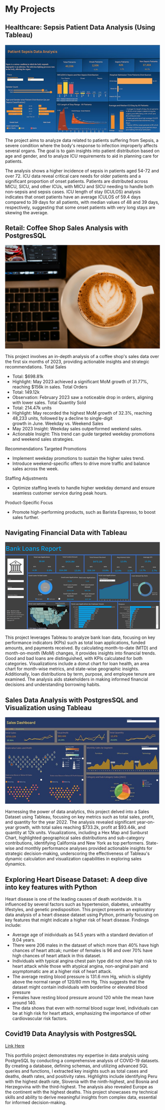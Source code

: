 # My Projects

## Healthcare: Sepsis Patient Data Analysis (Using Tableau)
[<img src="images/Healthcare_Sepsis_Analysis.jpg?raw=true\">](./healthcare_sepsis_analysis.md)

The project aims to analyze data related to patients suffering from Sepsis, a severe condition where the body's response to infection improperly affects several organs. The goal is to gain insights into patient distribution based on age and gender, and to analyze ICU requirements to aid in planning care for patients.

The analysis shows a higher incidence of sepsis in patients aged 54-72 and over 72. ICU data reveal critical care needs for older patients and a significant proportion of onset patients. Patients are distributed across MICU, SICU, and other ICUs, with MICU and SICU needing to handle both non-sepsis and sepsis cases. ICU length of stay (ICULOS) analysis indicates that onset patients have an average ICULOS of 59.4 days compared to 39 days for all patients, with median values of 48 and 39 days, respectively, suggesting that some onset patients with very long stays are skewing the average.

## Retail: Coffee Shop Sales Analysis with PostgresSQL

[<img src="images/coffeesales.jpg?raw=true\">](./coffee_shop_sales_sql.md)

This project involves an in-depth analysis of a coffee shop's sales data over the first six months of 2023, providing actionable insights and strategic recommendations. 
Total Sales
- Total: $698.81k
- Highlight: May 2023 achieved a significant MoM growth of 31.77%, reaching $156k in sales.
Total Orders
- Total: 149.12k
- Observation: February 2023 saw a noticeable drop in orders, aligning with lower sales.
Total Quantity Sold
- Total: 214.47k units
- Highlight: May recorded the highest MoM growth of 32.3%, reaching 48,233 units, followed by a decline to single-digit   
  growth in June.
Weekday vs. Weekend Sales
- May 2023 Insight: Weekday sales outperformed weekend sales.
- Actionable Insight: This trend can guide targeted weekday promotions and weekend sales strategies.

Recommendations
Targeted Promotions
- Implement weekday promotions to sustain the higher sales trend.
- Introduce weekend-specific offers to drive more traffic and balance sales across the week.

Staffing Adjustments
- Optimize staffing levels to handle higher weekday demand and ensure seamless customer service during peak hours.

Product-Specific Focus
- Promote high-performing products, such as Barista Espresso, to boost sales further.

## Navigating Financial Data with Tableau
[<img src="images/Navigating_Financial_Data_Dashboard.png?raw=true\">](./navigating_financial_data.md)

This project leverages Tableau to analyze bank loan data, focusing on key performance indicators (KPIs) such as total loan applications, funded amounts, and payments received. By calculating month-to-date (MTD) and month-on-month (MoM) changes, it provides insights into financial trends. Good and bad loans are distinguished, with KPIs calculated for both categories. Visualizations include a donut chart for loan health, an area chart for month-wise metrics, and state-wise geographic insights. Additionally, loan distributions by term, purpose, and employee tenure are examined. The analysis aids stakeholders in making informed financial decisions and understanding borrowing habits.

## Sales Data Analysis with PostgresSQL and Visualization using Tableau
[<img src="images/Sales_Data_Analysis.jpg?raw=true\">](./Sales_Data_Analysis.md)

Harnessing the power of data analytics, this project delved into a Sales Dataset using Tableau, focusing on key metrics such as total sales, profit, and quantity for the year 2022. The analysis revealed significant year-on-year growth, with total sales reaching $733.2k, profit at $93.44k, and quantity at 12k units. Visualizations, including a Hex Map and Sunburst Chart, highlighted geographical sales distributions and sub-category contributions, identifying California and New York as top performers. State-wise and monthly performance analyses provided actionable insights for strategic decision-making, underscoring the effectiveness of Tableau's dynamic calculation and visualization capabilities in exploring sales dynamics.

## Exploring Heart Disease Dataset: A deep dive into key features with Python

Heart disease is one of the leading causes of death worldwide. It is influenced by several factors such as hypertension, diabetes, unhealthy lifestyles, and genetic predisposition. This project presents an exploratory data analysis of a heart disease dataset using Python, primarily focusing on key features that might indicate a higher risk of heart disease.
Findings include: 
- Average age of inidividuals as 54.5 years with a standard deviation of 9.04 years. 
- There were 206 males in the dataset of which more than 40% have high chances of heart attcak; number of females is 96 and over 70% have high chances of heart attack in this dataset.
- Individuals with typical angina chest pain type did not show high risk to heart attack while those with atypical angina, non-anginal pain and asymptomatic are at a higher risk of heart attack.
- The average resting blood pressure is 131.6 mm Hg, which is slightly above the normal range of 120/80 mm Hg. This suggests that the dataset might contain individuals with borderline or elevated blood pressure
- Females have resting blood pressure around 120 while the mean have around 140.
- The data shows that even with normal blood sugar level, individuals can be at high risk for heart attack, emphasizing the importance of other cardiovascular risk factors. 

## Covid19 Data Anaylysis with PostgresSQL
[Link Here](./covid19_data_analysis_postgres.md)

This portfolio project demonstrates my expertise in data analysis using PostgreSQL by conducting a comprehensive analysis of COVID-19 datasets. By creating a database, defining schemas, and utilizing advanced SQL queries and functions, I extracted key insights such as total cases and deaths, death rates, and positivity rates. Highlights include identifying Peru with the highest death rate, Slovenia with the ninth-highest, and Bosnia and Herzegovina with the third-highest. The analysis also revealed Europe as the continent with the highest deaths. This project showcases my technical skills and ability to derive meaningful insights from complex data, essential for informed decision-making.

